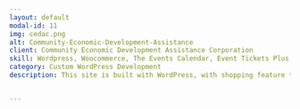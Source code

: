 ```yaml
---
layout: default
modal-id: 11
img: cedac.png
alt: Community-Economic-Development-Assistance
client: Community Economic Development Assistance Corporation
skill: Wordpress, Woocommerce, The Events Calendar, Event Tickets Plus, Tribe Events, User Management, PHP, HTML, CSS, WordPress, Plugin and Filter Customization, Theme Customization
category: Custom WordPress Development
description: This site is built with WordPress, with shopping feature through Woocommerce. The project is managed through Jira, I have worked on many tasks. Following are some specific tasks that I have worked on. <ul><li>Customized plugin and filter development</li><li>Customized theme, customized shopping cart, check out page, blog layout and the emailed receipt page</li><li>Customized event calendar</li><li>Created customized Reports with exporting function</li><li>Customized user management feature</li></ul><br> <button name="button2" onclick="window.open('https://cedac.org/')"> View Site</button>


---
```

